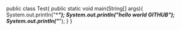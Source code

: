 public class Test{
public static void main(String[] args){
System.out.println("**********************");
System.out.println("hello world GITHUB");
System.out.println("*********************");
}
}
